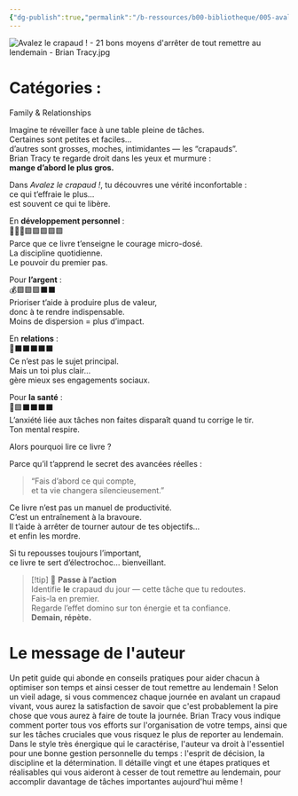 ```yaml
---
{"dg-publish":true,"permalink":"/b-ressources/b00-bibliotheque/005-avalez-le-crapaud-21-bons-moyens-d-arreter-de-tout-remettre-au-lendemain-brian-tracy/","title":"Avalez le crapaud ! - 21 bons moyens d'arrêter de tout remettre au lendemain","tags":["📓Book"],"noteIcon":""}
---
```


![Avalez le crapaud ! - 21 bons moyens d'arrêter de tout remettre au lendemain - Brian Tracy.jpg](/img/user/B_RESSOURCES/B99_MEDIA/Avalez%20le%20crapaud%20!%20-%2021%20bons%20moyens%20d'arr%C3%AAter%20de%20tout%20remettre%20au%20lendemain%20-%20Brian%20Tracy.jpg)
# Catégories : 
Family & Relationships

Imagine te réveiller face à une table pleine de tâches.  
Certaines sont petites et faciles…  
d’autres sont grosses, moches, intimidantes — les “crapauds”.  
Brian Tracy te regarde droit dans les yeux et murmure :  
**mange d’abord le plus gros.**

Dans _Avalez le crapaud !_, tu découvres une vérité inconfortable :  
ce qui t’effraie le plus…  
est souvent ce qui te libère.

En **développement personnel** :  
🦸🏽‍♂️🟪🟪🟪🟪🟪  
Parce que ce livre t’enseigne le courage micro-dosé.  
La discipline quotidienne.  
Le pouvoir du premier pas.

Pour **l’argent** :  
💰🟪🟪🟪⬛️⬛️  
Prioriser t’aide à produire plus de valeur,  
donc à te rendre indispensable.  
Moins de dispersion = plus d’impact.

En **relations** :  
💖⬛️⬛️⬛️⬛️⬛️  
Ce n’est pas le sujet principal.  
Mais un toi plus clair…  
gère mieux ses engagements sociaux.

Pour **la santé** :  
🍏🟪⬛️⬛️⬛️⬛️  
L’anxiété liée aux tâches non faites disparaît quand tu corrige le tir.  
Ton mental respire.

Alors pourquoi lire ce livre ?

Parce qu’il t’apprend le secret des avancées réelles :

> “Fais d’abord ce qui compte,  
> et ta vie changera silencieusement.”

Ce livre n’est pas un manuel de productivité.  
C’est un entraînement à la bravoure.  
Il t’aide à arrêter de tourner autour de tes objectifs…  
et enfin les mordre.

Si tu repousses toujours l’important,  
ce livre te sert d’électrochoc… bienveillant.

> [!tip] 🚀 **Passe à l’action**  
> Identifie **le** crapaud du jour — cette tâche que tu redoutes.  
> Fais-la en premier.  
> Regarde l’effet domino sur ton énergie et ta confiance.  
> **Demain, répète.**


# Le message de l'auteur
Un petit guide qui abonde en conseils pratiques pour aider chacun à optimiser son temps et ainsi cesser de tout remettre au lendemain ! Selon un vieil adage, si vous commencez chaque journée en avalant un crapaud vivant, vous aurez la satisfaction de savoir que c'est probablement la pire chose que vous aurez à faire de toute la journée. Brian Tracy vous indique comment porter tous vos efforts sur l'organisation de votre temps, ainsi que sur les tâches cruciales que vous risquez le plus de reporter au lendemain. Dans le style très énergique qui le caractérise, l'auteur va droit à l'essentiel pour une bonne gestion personnelle du temps : l'esprit de décision, la discipline et la détermination. Il détaille vingt et une étapes pratiques et réalisables qui vous aideront à cesser de tout remettre au lendemain, pour accomplir davantage de tâches importantes aujourd'hui même !